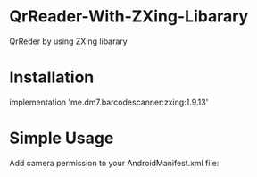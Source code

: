 # QrReader-With-ZXing-Libarary
QrReder by using  ZXing libarary 

# Installation
implementation 'me.dm7.barcodescanner:zxing:1.9.13'

# Simple Usage
Add camera permission to your AndroidManifest.xml file:
  <uses-permission android:name="android.permission.CAMERA" />
